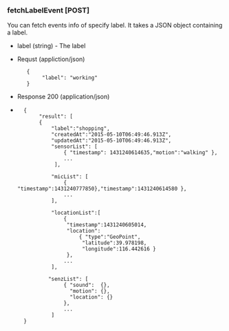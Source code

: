 ### fetchLabelEvent [POST]

You can fetch events info of specify label. It takes a JSON object containing a label.

+ label (string) - The label
+ Requst (appliction/json)

         {
              "label": "working"
         }

+ Response 200 (application/json)
+ 
        {
             "result": [
             {
                 "label":"shopping",
                 "createdAt":"2015-05-10T06:49:46.913Z",
                 "updatedAt":"2015-05-10T06:49:46.913Z",
                 "sensorList": [
                     { "timestamp": 1431240614635,"motion":"walking" },
                     ...
                  ],

                 "micList": [
                     { "timestamp":1431240777850},"timestamp":1431240614580 },
                     ...
                 ],

                 "locationList":[
                     {
                      "timestamp":1431240605014,
                      "location":
                          { "type":"GeoPoint",
                           "latitude":39.978198,
                           "longitude":116.442616 }
                      },
                     ...
                 ],

                "senzList": [
                     { "sound":  {},
                       "motion": {},
                       "location": {}
                     },
                     ...
                 ]
        }
